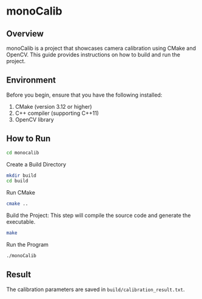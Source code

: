 # monoCalib

## Overview

monoCalib is a project that showcases camera calibration using CMake and OpenCV. This guide provides instructions on how to build and run the project.

## Environment

Before you begin, ensure that you have the following installed:

1. CMake (version 3.12 or higher)
2. C++ compiler (supporting C++11)
3. OpenCV library

## How to Run

```bash
cd monocalib
```

Create a Build Directory

```bash
mkdir build
cd build
```

Run CMake

```bash
cmake ..
```

Build the Project: This step will compile the source code and generate the executable.

```bash
make
```

Run the Program

```bash
./monoCalib
```

## Result

The calibration parameters are saved in `build/calibration_result.txt`.